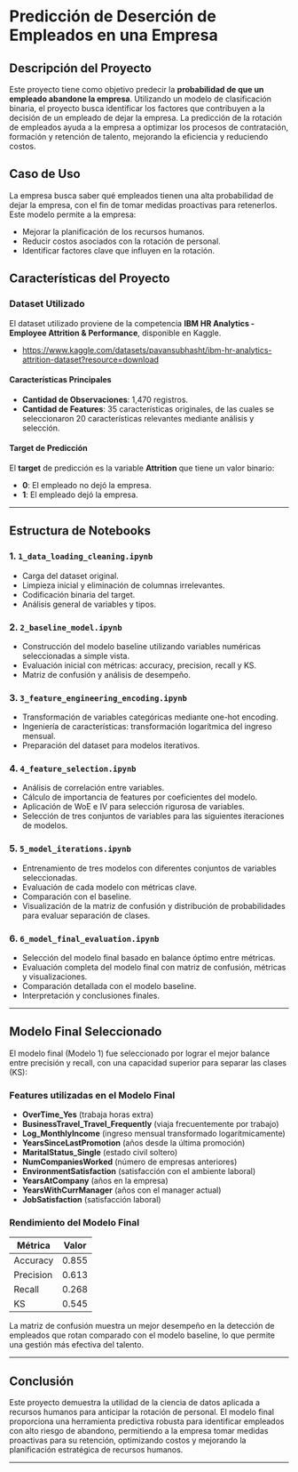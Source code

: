 # Predicción de Deserción de Empleados en una Empresa

## Descripción del Proyecto
Este proyecto tiene como objetivo predecir la **probabilidad de que un empleado abandone la empresa**. Utilizando un modelo de clasificación binaria, el proyecto busca identificar los factores que contribuyen a la decisión de un empleado de dejar la empresa. La predicción de la rotación de empleados ayuda a la empresa a optimizar los procesos de contratación, formación y retención de talento, mejorando la eficiencia y reduciendo costos.

## Caso de Uso
La empresa busca saber qué empleados tienen una alta probabilidad de dejar la empresa, con el fin de tomar medidas proactivas para retenerlos. Este modelo permite a la empresa:
- Mejorar la planificación de los recursos humanos.
- Reducir costos asociados con la rotación de personal.
- Identificar factores clave que influyen en la rotación.

## Características del Proyecto

### Dataset Utilizado
El dataset utilizado proviene de la competencia **IBM HR Analytics - Employee Attrition & Performance**, disponible en Kaggle.  
- https://www.kaggle.com/datasets/pavansubhasht/ibm-hr-analytics-attrition-dataset?resource=download

#### Características Principales
- **Cantidad de Observaciones**: 1,470 registros.
- **Cantidad de Features**: 35 características originales, de las cuales se seleccionaron 20 características relevantes mediante análisis y selección.

#### Target de Predicción
El **target** de predicción es la variable **Attrition** que tiene un valor binario:  
- **0**: El empleado no dejó la empresa.  
- **1**: El empleado dejó la empresa.

---

## Estructura de Notebooks

### 1. `1_data_loading_cleaning.ipynb`
- Carga del dataset original.
- Limpieza inicial y eliminación de columnas irrelevantes.
- Codificación binaria del target.
- Análisis general de variables y tipos.

### 2. `2_baseline_model.ipynb`
- Construcción del modelo baseline utilizando variables numéricas seleccionadas a simple vista.
- Evaluación inicial con métricas: accuracy, precision, recall y KS.
- Matriz de confusión y análisis de desempeño.

### 3. `3_feature_engineering_encoding.ipynb`
- Transformación de variables categóricas mediante one-hot encoding.
- Ingeniería de características: transformación logarítmica del ingreso mensual.
- Preparación del dataset para modelos iterativos.

### 4. `4_feature_selection.ipynb`
- Análisis de correlación entre variables.
- Cálculo de importancia de features por coeficientes del modelo.
- Aplicación de WoE e IV para selección rigurosa de variables.
- Selección de tres conjuntos de variables para las siguientes iteraciones de modelos.

### 5. `5_model_iterations.ipynb`
- Entrenamiento de tres modelos con diferentes conjuntos de variables seleccionadas.
- Evaluación de cada modelo con métricas clave.
- Comparación con el baseline.
- Visualización de la matriz de confusión y distribución de probabilidades para evaluar separación de clases.

### 6. `6_model_final_evaluation.ipynb`
- Selección del modelo final basado en balance óptimo entre métricas.
- Evaluación completa del modelo final con matriz de confusión, métricas y visualizaciones.
- Comparación detallada con el modelo baseline.
- Interpretación y conclusiones finales.

---

## Modelo Final Seleccionado

El modelo final (Modelo 1) fue seleccionado por lograr el mejor balance entre precisión y recall, con una capacidad superior para separar las clases (KS):

### Features utilizadas en el Modelo Final

- **OverTime_Yes** (trabaja horas extra)  
- **BusinessTravel_Travel_Frequently** (viaja frecuentemente por trabajo)  
- **Log_MonthlyIncome** (ingreso mensual transformado logarítmicamente)  
- **YearsSinceLastPromotion** (años desde la última promoción)  
- **MaritalStatus_Single** (estado civil soltero)  
- **NumCompaniesWorked** (número de empresas anteriores)  
- **EnvironmentSatisfaction** (satisfacción con el ambiente laboral)  
- **YearsAtCompany** (años en la empresa)  
- **YearsWithCurrManager** (años con el manager actual)  
- **JobSatisfaction** (satisfacción laboral)

### Rendimiento del Modelo Final

| Métrica   | Valor  |
|-----------|---------|
| Accuracy  | 0.855   |
| Precision | 0.613   |
| Recall    | 0.268   |
| KS        | 0.545   |

La matriz de confusión muestra un mejor desempeño en la detección de empleados que rotan comparado con el modelo baseline, lo que permite una gestión más efectiva del talento.

---

## Conclusión

Este proyecto demuestra la utilidad de la ciencia de datos aplicada a recursos humanos para anticipar la rotación de personal. El modelo final proporciona una herramienta predictiva robusta para identificar empleados con alto riesgo de abandono, permitiendo a la empresa tomar medidas proactivas para su retención, optimizando costos y mejorando la planificación estratégica de recursos humanos.

---




